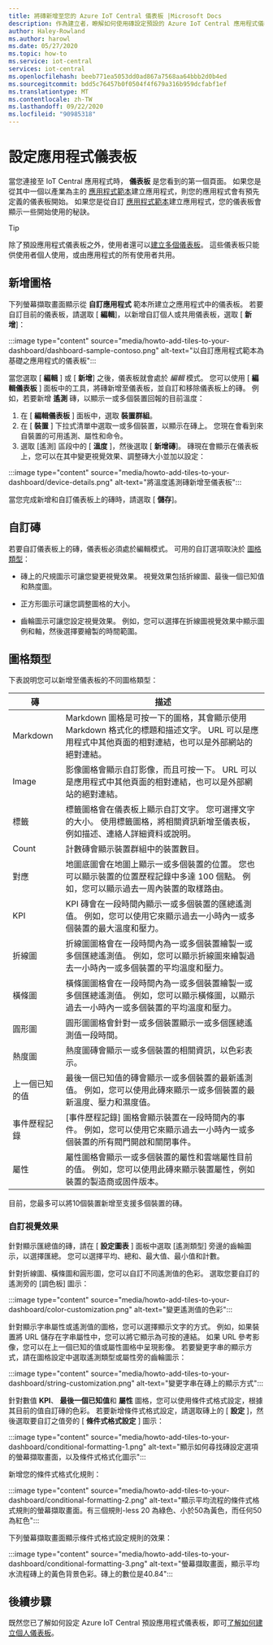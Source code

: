```yaml
---
title: 將磚新增至您的 Azure IoT Central 儀表板 |Microsoft Docs
description: 作為建立者，瞭解如何使用磚設定預設的 Azure IoT Central 應用程式儀表板。
author: Haley-Rowland
ms.author: harowl
ms.date: 05/27/2020
ms.topic: how-to
ms.service: iot-central
services: iot-central
ms.openlocfilehash: beeb771ea5053dd0ad867a7568aa64bbb2d0b4ed
ms.sourcegitcommit: bdd5c76457b0f0504f4f679a316b959dcfabf1ef
ms.translationtype: MT
ms.contentlocale: zh-TW
ms.lasthandoff: 09/22/2020
ms.locfileid: "90985318"
---
```

# <a name="configure-the-application-dashboard"></a>設定應用程式儀表板

當您連接至 IoT Central 應用程式時， **儀表板** 是您看到的第一個頁面。 如果您是從其中一個以產業為主的 [應用程式範本](./concepts-app-templates.md)建立應用程式，則您的應用程式會有預先定義的儀表板開始。 如果您是從自訂 [應用程式範本](./concepts-app-templates.md)建立應用程式，您的儀表板會顯示一些開始使用的秘訣。

> [!TIP]
> 除了預設應用程式儀表板之外，使用者還可以[建立多個儀表板](howto-create-personal-dashboards.md)。 這些儀表板只能供使用者個人使用，或由應用程式的所有使用者共用。  

## <a name="add-tiles"></a>新增圖格

下列螢幕擷取畫面顯示從 **自訂應用程式** 範本所建立之應用程式中的儀表板。 若要自訂目前的儀表板，請選取 [ **編輯**]，以新增自訂個人或共用儀表板，選取 [ **新增**]：

:::image type="content" source="media/howto-add-tiles-to-your-dashboard/dashboard-sample-contoso.png" alt-text="以自訂應用程式範本為基礎之應用程式的儀表板":::

當您選取 [ **編輯** ] 或 [ **新增**] 之後，儀表板就會處於 *編輯* 模式。 您可以使用 [ **編輯儀表板** ] 面板中的工具，將磚新增至儀表板，並自訂和移除儀表板上的磚。 例如，若要新增 **遙測** 磚，以顯示一或多個裝置回報的目前溫度：

1. 在 [ **編輯儀表板** ] 面板中，選取 **裝置群組**。
1. 在 [ **裝置** ] 下拉式清單中選取一或多個裝置，以顯示在磚上。 您現在會看到來自裝置的可用遙測、屬性和命令。
1. 選取 [遙測] 區段中的 [ **溫度** ]，然後選取 [ **新增磚**]。 磚現在會顯示在儀表板上，您可以在其中變更視覺效果、調整磚大小並加以設定：

:::image type="content" source="media/howto-add-tiles-to-your-dashboard/device-details.png" alt-text="將溫度遙測磚新增至儀表板":::

當您完成新增和自訂儀表板上的磚時，請選取 [ **儲存**]。

## <a name="customize-tiles"></a>自訂磚

若要自訂儀表板上的磚，儀表板必須處於編輯模式。 可用的自訂選項取決於 [圖格類型](#tile-types)：

* 磚上的尺規圖示可讓您變更視覺效果。 視覺效果包括折線圖、最後一個已知值和熱度圖。

* 正方形圖示可讓您調整圖格的大小。

* 齒輪圖示可讓您設定視覺效果。 例如，您可以選擇在折線圖視覺效果中顯示圖例和軸，然後選擇要繪製的時間範圍。

## <a name="tile-types"></a>圖格類型

下表說明您可以新增至儀表板的不同圖格類型：

| 磚             | 描述 |
| ---------------- | ----------- |
| Markdown         | Markdown 圖格是可按一下的圖格，其會顯示使用 Markdown 格式化的標題和描述文字。 URL 可以是應用程式中其他頁面的相對連結，也可以是外部網站的絕對連結。|
| Image            | 影像圖格會顯示自訂影像，而且可按一下。 URL 可以是應用程式中其他頁面的相對連結，也可以是外部網站的絕對連結。|
| 標籤            | 標籤圖格會在儀表板上顯示自訂文字。 您可選擇文字的大小。 使用標籤圖格，將相關資訊新增至儀表板，例如描述、連絡人詳細資料或說明。|
| Count            | 計數磚會顯示裝置群組中的裝置數目。|
| 對應              | 地圖底圖會在地圖上顯示一或多個裝置的位置。 您也可以顯示裝置的位置歷程記錄中多達 100 個點。 例如，您可以顯示過去一周內裝置的取樣路由。|
| KPI              |  KPI 磚會在一段時間內顯示一或多個裝置的匯總遙測值。 例如，您可以使用它來顯示過去一小時內一或多個裝置的最大溫度和壓力。|
| 折線圖       | 折線圖圖格會在一段時間內為一或多個裝置繪製一或多個匯總遙測值。 例如，您可以顯示折線圖來繪製過去一小時內一或多個裝置的平均溫度和壓力。|
| 橫條圖        | 橫條圖圖格會在一段時間內為一或多個裝置繪製一或多個匯總遙測值。 例如，您可以顯示橫條圖，以顯示過去一小時內一或多個裝置的平均溫度和壓力。|
| 圓形圖        | 圓形圖圖格會針對一或多個裝置顯示一或多個匯總遙測值一段時間。|
| 熱度圖         | 熱度圖磚會顯示一或多個裝置的相關資訊，以色彩表示。|
| 上一個已知的值 | 最後一個已知值的磚會顯示一或多個裝置的最新遙測值。 例如，您可以使用此磚來顯示一或多個裝置的最新溫度、壓力和濕度值。 |
| 事件歷程記錄    | [事件歷程記錄] 圖格會顯示裝置在一段時間內的事件。 例如，您可以使用它來顯示過去一小時內一或多個裝置的所有閥門開啟和關閉事件。|
| 屬性         |  屬性圖格會顯示一或多個裝置的屬性和雲端屬性目前的值。 例如，您可以使用此磚來顯示裝置屬性，例如裝置的製造商或固件版本。 |

目前，您最多可以將10個裝置新增至支援多個裝置的磚。

### <a name="customizing-visualizations"></a>自訂視覺效果

針對顯示匯總值的磚，請在 [ **設定圖表** ] 面板中選取 [遙測類型] 旁邊的齒輪圖示，以選擇匯總。 您可以選擇平均、總和、最大值、最小值和計數。

針對折線圖、橫條圖和圓形圖，您可以自訂不同遙測值的色彩。 選取您要自訂的遙測旁的 [調色板] 圖示：

:::image type="content" source="media/howto-add-tiles-to-your-dashboard/color-customization.png" alt-text="變更遙測值的色彩":::

針對顯示字串屬性或遙測值的圖格，您可以選擇顯示文字的方式。 例如，如果裝置將 URL 儲存在字串屬性中，您可以將它顯示為可按的連結。 如果 URL 參考影像，您可以在上一個已知的值或屬性圖格中呈現影像。 若要變更字串的顯示方式，請在圖格設定中選取遙測類型或屬性旁的齒輪圖示：

:::image type="content" source="media/howto-add-tiles-to-your-dashboard/string-customization.png" alt-text="變更字串在磚上的顯示方式":::

針對數值 **KPI**、 **最後一個已知值**和 **屬性** 圖格，您可以使用條件式格式設定，根據其目前的值自訂磚的色彩。 若要新增條件式格式設定，請選取磚上的 [ **設定** ]，然後選取要自訂之值旁的 [ **條件式格式設定** ] 圖示：

:::image type="content" source="media/howto-add-tiles-to-your-dashboard/conditional-formatting-1.png" alt-text="顯示如何尋找磚設定選項的螢幕擷取畫面，以及條件式格式化圖示":::

新增您的條件式格式化規則：

:::image type="content" source="media/howto-add-tiles-to-your-dashboard/conditional-formatting-2.png" alt-text="顯示平均流程的條件式格式規則的螢幕擷取畫面。有三個規則-less 20 為綠色、小於50為黃色，而任何50為紅色":::

下列螢幕擷取畫面顯示條件式格式設定規則的效果：

:::image type="content" source="media/howto-add-tiles-to-your-dashboard/conditional-formatting-3.png" alt-text="螢幕擷取畫面，顯示平均水流程磚上的黃色背景色彩。磚上的數位是40.84":::

## <a name="next-steps"></a>後續步驟

既然您已了解如何設定 Azure IoT Central 預設應用程式儀表板，即可[了解如何建立個人儀表板](howto-create-personal-dashboards.md)。
